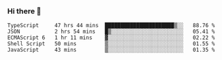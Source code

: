 ### Hi there 👋

<!--START_SECTION:waka-->
```text
TypeScript     47 hrs 44 mins  ██████████████████████▒░░   88.76 % 
JSON           2 hrs 54 mins   █▒░░░░░░░░░░░░░░░░░░░░░░░   05.41 % 
ECMAScript 6   1 hr 11 mins    ▓░░░░░░░░░░░░░░░░░░░░░░░░   02.22 % 
Shell Script   50 mins         ▒░░░░░░░░░░░░░░░░░░░░░░░░   01.55 % 
JavaScript     43 mins         ▒░░░░░░░░░░░░░░░░░░░░░░░░   01.35 % 
```
<!--END_SECTION:waka-->

<!--
**arlenxuzj/arlenxuzj** is a ✨ _special_ ✨ repository because its `README.md` (this file) appears on your GitHub profile.

Here are some ideas to get you started:

- 🔭 I’m currently working on ...
- 🌱 I’m currently learning ...
- 👯 I’m looking to collaborate on ...
- 🤔 I’m looking for help with ...
- 💬 Ask me about ...
- 📫 How to reach me: ...
- 😄 Pronouns: ...
- ⚡ Fun fact: ...
-->

